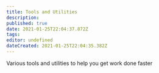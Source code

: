 ```yaml
---
title: Tools and Utilities
description: 
published: true
date: 2021-01-25T22:04:37.872Z
tags: 
editor: undefined
dateCreated: 2021-01-25T22:04:35.382Z
---
```


Various tools and utilities to help you get work done faster